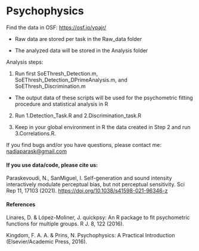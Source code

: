 # Psychophysics

Find the data in OSF: https://osf.io/ypajr/

- Raw data are stored per task in the Raw_data folder 

- The analyzed data will be stored in the Analysis folder

Analysis steps:

1. Run first SoEThresh_Detection.m, SoEThresh_Detection_DPrimeAnalysis.m, and SoEThresh_Discrimination.m
- The output data of these scripts will be used for the psychometric fitting procedure and statistical analysis in R

2. Run 1.Detection_Task.R and 2.Discrimination_task.R

4. Keep in your global environment in R the data created in Step 2 and run 3.Correlations.R. 

If you find bugs and/or you have questions, please contact me: nadiaparask@gmail.com 

#### If you use data/code, please cite us: 

Paraskevoudi, N., SanMiguel, I. Self-generation and sound intensity interactively modulate perceptual bias, but not perceptual sensitivity. Sci Rep 11, 17103 (2021). https://doi.org/10.1038/s41598-021-96346-z


#### References
Linares, D. & López-Moliner, J. quickpsy: An R package to fit psychometric functions for multiple groups. R J. 8, 122 (2016).

Kingdom, F. A. A. & Prins, N. Psychophysics: A Practical Introduction (Elsevier/Academic Press, 2016).
